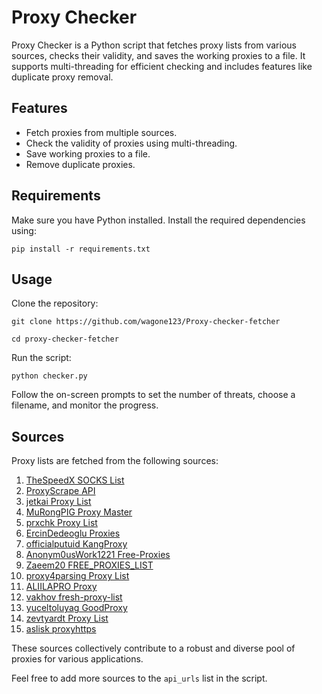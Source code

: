 # Proxy Checker

Proxy Checker is a Python script that fetches proxy lists from various sources, checks their validity, and saves the working proxies to a file. It supports multi-threading for efficient checking and includes features like duplicate proxy removal.

## Features

- Fetch proxies from multiple sources.
- Check the validity of proxies using multi-threading.
- Save working proxies to a file.
- Remove duplicate proxies.

## Requirements

Make sure you have Python installed. Install the required dependencies using:

```pip install -r requirements.txt```

## Usage

Clone the repository:

```git clone https://github.com/wagone123/Proxy-checker-fetcher```

```cd proxy-checker-fetcher```

Run the script:

```python checker.py```

Follow the on-screen prompts to set the number of threats, choose a filename, and monitor the progress.

## Sources

Proxy lists are fetched from the following sources:

1. [TheSpeedX SOCKS List](https://raw.githubusercontent.com/TheSpeedX/SOCKS-List/master/http.txt)
2. [ProxyScrape API](https://api.proxyscrape.com/v2/?request=displayproxies&protocol=http&timeout=10000&country=all&ssl=all&anonymity=all)
3. [jetkai Proxy List](https://raw.githubusercontent.com/jetkai/proxy-list/main/online-proxies/txt/proxies.txt)
4. [MuRongPIG Proxy Master](https://raw.githubusercontent.com/MuRongPIG/Proxy-Master/main/http.txt)
5. [prxchk Proxy List](https://raw.githubusercontent.com/prxchk/proxy-list/main/http.txt)
6. [ErcinDedeoglu Proxies](https://raw.githubusercontent.com/ErcinDedeoglu/proxies/main/proxies/http.txt)
7. [officialputuid KangProxy](https://raw.githubusercontent.com/officialputuid/KangProxy/KangProxy/http/http.txt)
8. [Anonym0usWork1221 Free-Proxies](https://raw.githubusercontent.com/Anonym0usWork1221/Free-Proxies/main/proxy_files/http_proxies.txt)
9. [Zaeem20 FREE_PROXIES_LIST](https://raw.githubusercontent.com/Zaeem20/FREE_PROXIES_LIST/master/http.txt)
10. [proxy4parsing Proxy List](https://raw.githubusercontent.com/proxy4parsing/proxy-list/main/http.txt)
11. [ALIILAPRO Proxy](https://raw.githubusercontent.com/ALIILAPRO/Proxy/main/http.txt)
12. [vakhov fresh-proxy-list](https://raw.githubusercontent.com/vakhov/fresh-proxy-list/master/http.txt)
13. [yuceltoluyag GoodProxy](https://raw.githubusercontent.com/yuceltoluyag/GoodProxy/main/raw.txt)
14. [zevtyardt Proxy List](https://raw.githubusercontent.com/zevtyardt/proxy-list/main/http.txt)
15. [aslisk proxyhttps](https://raw.githubusercontent.com/aslisk/proxyhttps/main/https.txt)

These sources collectively contribute to a robust and diverse pool of proxies for various applications.


Feel free to add more sources to the `api_urls` list in the script.


